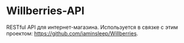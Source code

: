# Willberries-API
RESTful API для интернет-магазина. Используется в связке с этим проектом: https://github.com/iaminsleep/Willberries.
